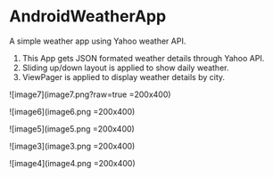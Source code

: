 # AndroidWeatherApp
A simple weather app using Yahoo weather API.

1. This App gets JSON formated weather details through Yahoo API.
2. Sliding up/down layout is applied to show daily weather.
3. ViewPager is applied to display weather details by city.

![image7](image7.png?raw=true =200x400)

![image6](image6.png =200x400)

![image5](image5.png =200x400)

![image3](image3.png =200x400)

![image4](image4.png =200x400)
